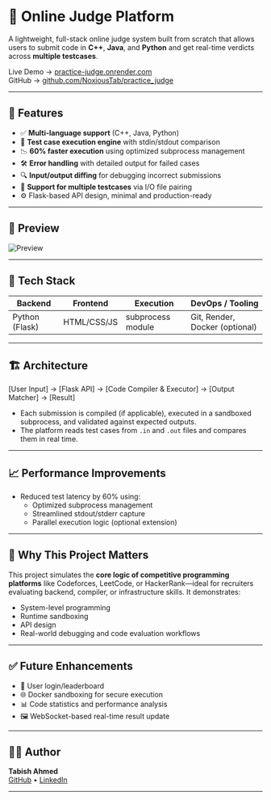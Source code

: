 # 🧪 Online Judge Platform

A lightweight, full-stack online judge system built from scratch that allows users to submit code in **C++**, **Java**, and **Python** and get real-time verdicts across **multiple testcases**.

Live Demo → [practice-judge.onrender.com](https://practice-judge.onrender.com)  
GitHub → [github.com/NoxiousTab/practice_judge](https://github.com/NoxiousTab/practice_judge)

---

## 🚀 Features

- ✅ **Multi-language support** (C++, Java, Python)
- 🧠 **Test case execution engine** with stdin/stdout comparison
- 📉 **60% faster execution** using optimized subprocess management
- 🛠️ **Error handling** with detailed output for failed cases
- 🔍 **Input/output diffing** for debugging incorrect submissions
- 🧪 **Support for multiple testcases** via I/O file pairing
- ⚙️ Flask-based API design, minimal and production-ready

---

## 📸 Preview

![Preview](https://your-screenshot-link-if-available.com)

---

## 🧩 Tech Stack

| Backend          | Frontend         | Execution | DevOps / Tooling       |
|------------------|------------------|-----------|-------------------------|
| Python (Flask)   | HTML/CSS/JS      | subprocess module | Git, Render, Docker (optional) |

---

## 🏗️ Architecture
[User Input] → [Flask API] → [Code Compiler & Executor] → [Output Matcher] → [Result]
- Each submission is compiled (if applicable), executed in a sandboxed subprocess, and validated against expected outputs.
- The platform reads test cases from `.in` and `.out` files and compares them in real time.

---
## 📈 Performance Improvements

- Reduced test latency by 60% using:
  - Optimized subprocess management
  - Streamlined stdout/stderr capture
  - Parallel execution logic (optional extension)

---

## 📌 Why This Project Matters

This project simulates the **core logic of competitive programming platforms** like Codeforces, LeetCode, or HackerRank—ideal for recruiters evaluating backend, compiler, or infrastructure skills. It demonstrates:

- System-level programming
- Runtime sandboxing
- API design
- Real-world debugging and code evaluation workflows

---

## ✅ Future Enhancements

- 🧍 User login/leaderboard
- 🌐 Docker sandboxing for secure execution
- 📊 Code statistics and performance analysis
- 🖼️ WebSocket-based real-time result update

---

## 👨‍💻 Author

**Tabish Ahmed**  
[GitHub](https://github.com/NoxiousTab) • [LinkedIn](https://linkedin.com/in/ahmed-tabish)

---
